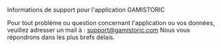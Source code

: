 Informations de support pour l'application GAMISTORIC

Pour tout problème ou question concernant l'application ou vos données, veuillez adresser un mail à : support@gamistoric.com
Nous vous répondrons dans les plus brefs délais.

